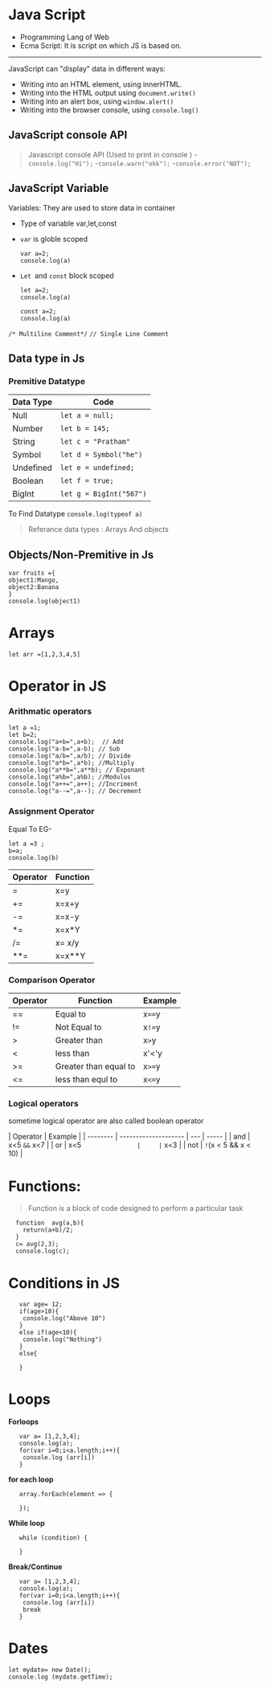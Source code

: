# Java Script

- Programming Lang of Web
- Ecma Script: It is script on which JS is based on.

---

JavaScript can "display" data in different ways:

- Writing into an HTML element, using innerHTML.
- Writing into the HTML output using `document.write()`
- Writing into an alert box, using `window.alert()`
- Writing into the browser console, using `console.log()`

## JavaScript console API

> Javascript console API (Used to print in console ) -`console.log("Hi");` -`console.warn("okk");` -`console.error("NOT");`

## JavaScript Variable

Variables: They are used to store data in container

- Type of variable var,let,const
- `var` is globle scoped

  ```
  var a=2;
  console.log(a)
  ```

- `Let `and `const` block scoped
  ```
  let a=2;
  console.log(a)
  ```
  ```
  const a=2;
  console.log(a)
  ```

`/* Multiline Comment*/` `// Single Line Comment`

## Data type in Js

### Premitive Datatype

| Data Type | Code                    |
| --------- | ----------------------- |
| Null      | `let a = null;`         |
| Number    | `let b = 145;`          |
| String    | `let c = "Pratham"`     |
| Symbol    | `let d = Symbol("he")`  |
| Undefined | `let e = undefined;`    |
| Boolean   | `let f = true;`         |
| BigInt    | `let g = BigInt("567")` |

To Find Datatype
`console.log(typeof a)`

> Referance data types : Arrays And objects

## Objects/Non-Premitive in Js

```
var fruits ={
object1:Mango,
object2:Banana
}
console.log(object1)

```

# Arrays

```
let arr =[1,2,3,4,5]
```

# Operator in JS

### Arithmatic operators

```
let a =1;
let b=2;
console.log("a+b=",a+b);  // Add
console.log("a-b=",a-b); // Sub
console.log("a/b=",a/b); // Divide
console.log("a*b=",a*b); //Multiply
console.log("a**b=",a**b); // Exponant
console.log("a%b=",a%b); //Modulus
console.log("a++=",a++); //Incriment
console.log("a--=",a--); // Decrement
```

### Assignment Operator

Equal To EG-

```
let a =3 ;
b=a;
console.log(b)

```

| Operator | Function |
| -------- | -------- |
| =        | x=y      |
| +=       | x=x+y    |
| -=       | x=x-y    |
| \*=      | x=x\*Y   |
| /=       | x= x/y   |
| \*\*=    | x=x\*\*Y |

### Comparison Operator

| Operator | Function              | Example |
| -------- | --------------------- | ------- |
| ==       | Equal to              | x`==`y  |
| !=       | Not Equal to          | x`!=`y  |
| >        | Greater than          | x`>`y   |
| <        | less than             | x'<'y   |
| >=       | Greater than equal to | x`>=`y  |
| <=       | less than equl to     | x`<=`y  |

### Logical operators

sometime logical operator are also called boolean operator

| Operator | Example              |
| -------- | -------------------- | --- | ----- |
| and      | x<5 `&&` x<7         |
| or       | x<5 `                |     | ` x<3 |
| not      | `!`(x < 5 && x < 10) |

# Functions:

> Function is a block of code designed to perform a particular task

```
  function  avg(a,b){
    return(a+b)/2;
  }
  c= avg(2,3);
  console.log(c);
```

# Conditions in JS

```
   var age= 12;
   if(age>10){
    console.log("Above 10")
   }
   else if(age<10){
    console.log("Nothing")
   }
   else{

   }
```

# Loops

**Forloops**

```
   var a= [1,2,3,4];
   console.log(a);
   for(var i=0;i<a.length;i++){
    console.log (arr[i])
   }
```

**for each loop**

```
   array.forEach(element => {

   });
```

**While loop**

```
   while (condition) {

   }
```

**Break/Continue**

```
   var a= [1,2,3,4];
   console.log(a);
   for(var i=0;i<a.length;i++){
    console.log (arr[i])
    break
   }
```

# Dates

```
let mydate= new Date();
console.log (mydate.getTime);
```
